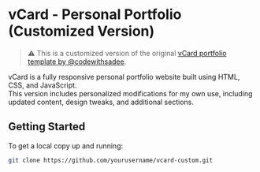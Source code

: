 # vCard - Personal Portfolio (Customized Version)

> ⚠️ This is a customized version of the original [vCard portfolio template by @codewithsadee](https://github.com/codewithsadee/vcard-personal-portfolio).

vCard is a fully responsive personal portfolio website built using HTML, CSS, and JavaScript.  
This version includes personalized modifications for my own use, including updated content, design tweaks, and additional sections.

## Getting Started

To get a local copy up and running:

```bash
git clone https://github.com/yourusername/vcard-custom.git
